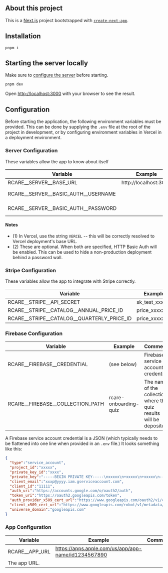 ## About this project

This is a [Next.js](https://nextjs.org) project bootstrapped with [`create-next-app`](https://nextjs.org/docs/app/api-reference/cli/create-next-app).

## Installation

```
pnpm i
```

## Starting the server locally

Make sure to [configure the server](#configuration) before starting.

```
pnpm dev
```

Open [http://localhost:3000](http://localhost:3000) with your browser to see the result.


## Configuration

Before starting the application, the following environment variables must be
provided. This can be done by supplying the `.env` file at the root
of the project in development, or by configuring environment variables in
Vercel in a deployment environment.

### Server Configuration

These variables allow the app to know about itself

| Variable                            | Example               | Notes        |
| ----------------------------------- | --------------------- | ------------ |
| RCARE__SERVER__BASE_URL             | http://localhost:3000 | (1)          |
| RCARE__SERVER__BASIC_AUTH__USERNAME |                       | Optional (2) |
| RCARE__SERVER__BASIC_AUTH__PASSWORD |                       | Optional (2) |


#### Notes
- (1) In Vercel, use the string `VERCEL` -- this will be correctly resolved
      to Vercel deployment's base URL.
- (2) These are optional. When both are specified, HTTP Basic Auth will be
      enabled. This can be used to hide a non-production deployment behind
      a password wall.

### Stripe Configuration

These variables allow the app to integrate with Stripe correctly.

| Variable                                   | Example        |
| ------------------------------------------ | -------------- |
| RCARE__STRIPE__API_SECRET                  | sk_test_xxxxxx |
| RCARE__STRIPE__CATALOG__ANNUAL_PRICE_ID    | price_xxxxxx   |
| RCARE__STRIPE__CATALOG__QUARTERLY_PRICE_ID | price_xxxxxx   |

### Firebase Configuration

| Variable                         | Example               | Comment                                                             |
| -------------------------------- | --------------------- | ------------------------------------------------------------------- |
| RCARE__FIREBASE__CREDENTIAL      | (see below)           | Firebase service account credential                                 |
| RCARE__FIREBASE__COLLECTION_PATH | rcare-onboarding-quiz | The name of the collection where the quiz results will be deposited |

A Firebase service account credential is a JSON (which typically needs to be flattened into one line when provided in an `.env` file.) It looks something like this:

```json
{
  "type":"service_account",
  "project_id":"xxxxx",
  "private_key_id":"xxxx",
  "private_key":"-----BEGIN PRIVATE KEY-----\nxxxxx\n+xxxxx\n+xxxxx\n-----END PRIVATE KEY-----\n",
  "client_email":"xxxp@yyyy.iam.gserviceaccount.com",
  "client_id":"11111",
  "auth_uri":"https://accounts.google.com/o/oauth2/auth",
  "token_uri":"https://oauth2.googleapis.com/token",
  "auth_provider_x509_cert_url":"https://www.googleapis.com/oauth2/v1/certs",
  "client_x509_cert_url":"https://www.googleapis.com/robot/v1/metadata/x509/firebase-adminsdk-6b7yp%40xxxxx.iam.gserviceaccount.com",
  "universe_domain":"googleapis.com"
}
```

### App Configuration


| Variable       | Example                                             | Comment |
| -------------- | --------------------------------------------------- | ------- |
| RCARE__APP_URL | https://apps.apple.com/us/app/app-name/id1234567890 |
| The app URL.   |

